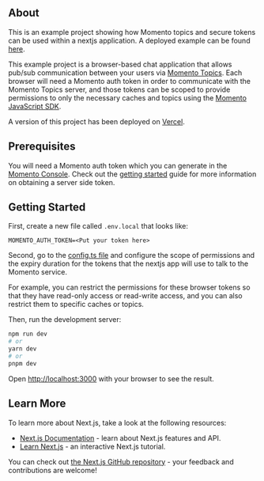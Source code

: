 ## About

This is an example project showing how Momento topics and secure tokens can be used within a nextjs application. A deployed example can be found [here](https://momento-nextjs-chat.vercel.app).

This example project is a browser-based chat application that allows pub/sub communication between your users via [Momento Topics](https://docs.momentohq.com/introduction/momento-topics). Each browser will need a Momento auth token in order to communicate with the Momento Topics server, and those tokens can be scoped to provide permissions to only the necessary caches and topics using the [Momento JavaScript SDK](https://github.com/momentohq/client-sdk-javascript).

A version of this project has been deployed on [Vercel](https://momento-nextjs-chat.vercel.app).

## Prerequisites

You will need a Momento auth token which you can generate in the [Momento Console](https://console.gomomento.com). Check out the [getting started](https://docs.momentohq.com/getting-started) guide for more information on obtaining a server side token.

## Getting Started

First, create a new file called `.env.local` that looks like: 

```
MOMENTO_AUTH_TOKEN=<Put your token here>
```

Second, go to the [config.ts file](./src/app/api/momento/token/config.ts) and configure the scope of permissions and the expiry duration for the tokens that the nextjs app will use to talk to the Momento service. 

For example, you can restrict the permissions for these browser tokens so that they have read-only access or read-write access, and you can also restrict them to specific caches or topics.

Then, run the development server:

```bash
npm run dev
# or
yarn dev
# or
pnpm dev
```

Open [http://localhost:3000](http://localhost:3000) with your browser to see the result.

## Learn More

To learn more about Next.js, take a look at the following resources:

- [Next.js Documentation](https://nextjs.org/docs) - learn about Next.js features and API.
- [Learn Next.js](https://nextjs.org/learn) - an interactive Next.js tutorial.

You can check out [the Next.js GitHub repository](https://github.com/vercel/next.js/) - your feedback and contributions are welcome!

